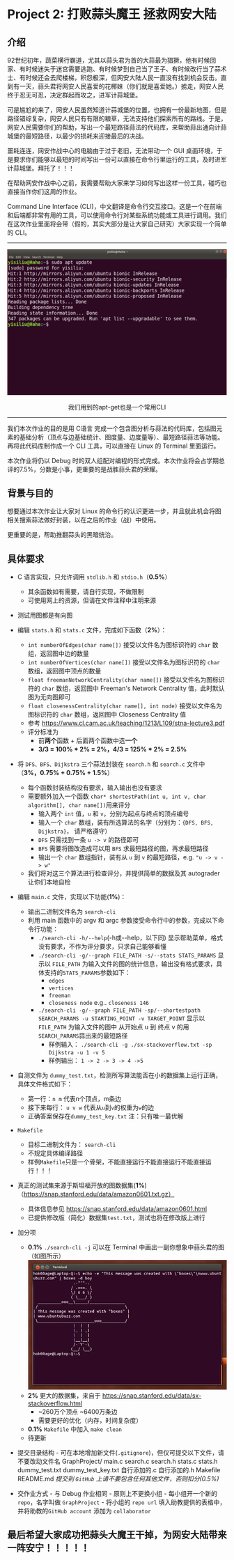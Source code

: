 # Project 2: 打败蒜头魔王 拯救网安大陆

## 介绍
92世纪初年，蔬菜横行霸道，尤其以蒜头君为首的大蒜最为猖獗，他有时候回家、有时候迷失于迷宫需要逃跑、有时候梦到自己当了王子、有时候改行当了蒜术士、有时候还会去爬楼梯，积怨极深，但网安大陆人民一直没有找到机会反击。直到有一天，蒜头君将网安人民喜爱的花椰妹（你们就是喜爱她。）掳走，网安人民终于忍无可忍，决定群起而攻之，进军计蒜城堡。

可是尴尬的来了，网安人民虽然知道计蒜城堡的位置，也拥有一份最新地图，但是路径错综复杂，网安人民只有有限的粮草，无法支持他们探索所有的路线。于是，网安人民需要你们的帮助，写出一个最短路径蒜法的代码库，来帮助蒜出通向计蒜城堡的最短路径，以最少的损耗来迎接最后的决战。

噩耗连连，网安作战中心的电脑由于过于老旧，无法带动一个 GUI 桌面环境，于是要求你们能够以最短的时间写出一份可以直接在命令行里运行的工具，及时进军计蒜城堡。拜托了！！！

在帮助网安作战中心之前，我需要帮助大家来学习如何写出这样一份工具，碰巧也直接当作你们这周的作业。

Command Line Interface (CLI)，中文翻译是命令行交互接口。这是一个在前端和后端都非常有用的工具，可以使用命令行对某些系统功能或工具进行调用。我们在这次作业里面将会带（假的，其实大部分是让大家自己研究）大家实现一个简单的 CLI。

---
![apt-cli-example][image-1]
<center>我们用到的apt-get也是一个常用CLI</center>

---
我们本次作业的目的是用 C语言 完成一个包含图分析与蒜法的代码库，包括图元素的基础分析（顶点与边基础统计、图度量、边度量等）、最短路径蒜法等功能。再将此代码库制作成一个 CLI 工具，可以直接在 Linux 的 Terminal 里面运行。

本次作业将仍以 Debug 时的双人组配对编程的形式完成。本次作业将会占学期总评的7.5%，分数是小事，更重要的是战胜蒜头君的荣耀。

## 背景与目的
想要通过本次作业让大家对 Linux 的命令行的认识更进一步，并且就此机会将图相关搜索蒜法做好封装，以在之后的作业（战）中使用。

更重要的是，帮助推翻蒜头的黑暗统治。

## 具体要求
- C 语言实现，只允许调用 `stdlib.h` 和 `stdio.h`（**0.5%**）
  - 其余函数如有需要，请自行实现，不做限制
  - 可使用网上的资源，但请在文件注释中注明来源

- 测试用图都是有向图

- 编辑 `stats.h` 和 `stats.c` 文件，完成如下函数（**2%**）：
  - `int numberOfEdges(char name[])` 接受以文件名为图标识符的 `char` 数组，返回图中边的数量
  - `int numberOfVertices(char name[])` 接受以文件名为图标识符的 `char` 数组，返回图中顶点的数量
  - `float freemanNetworkCentrality(char name[])` 接受以文件名为图标识符的 `char` 数组，返回图中 Freeman's Network Centrality 值，此时默认图为无向图即可
  - `float closenessCentrality(char name[], int node)` 接受以文件名为图标识符的 `char` 数组，返回图中 Closeness Centrality 值
  - 参考 https://www.cl.cam.ac.uk/teaching/1213/L109/stna-lecture3.pdf
  - 评分标准为
	- 前**两个**函数 + 后面两个函数中选**一个**
	- **3/3 = 100% \* 2% = 2%，4/3 = 125% \* 2% = 2.5%**


- 将 `DFS、BFS、Dijkstra` 三个蒜法封装在 `search.h` 和 `search.c` 文件中（**3%，0.75% + 0.75% + 1.5%**）
  - 每个函数封装结构没有要求，输入输出也没有要求
  - 需要额外加入一个函数 `char* shortestPath(int u, int v, char algorithm[], char name[])`用来评分
	- 输入两个 `int` 值，`u` 和 `v`，分别为起点与终点的顶点编号
	- 输入一个 `char` 数组，装有所选算法的名字（分别为：`{DFS, BFS, Dijkstra}`， 请严格遵守）
    - `DFS` 只需找到一条 `u -> v` 的路径即可
    - `BFS` 需要将图改造成可以用 `BFS` 求最短路径的图，再求最短路径
	- 输出一个 `char` 数组指针，装有从 `u` 到 `v` 的最短路径，e.g. `"u -> v -> w"`
  - 我们将对这三个算法进行检查评分，并提供简单的数据及其 autograder 让你们本地自检


- 编辑 `main.c` 文件，实现以下功能(**1%**)：
  - 输出二进制文件名为 `search-cli`
  - 利用 main 函数中的 argv 和 argc 参数接受命令行中的参数，完成以下命令行功能：
	- `./search-cli -h/--help`(-h或--help，以下同) 显示帮助菜单，格式没有要求，不作为评分要求，只求自己能够看懂
	- `./search-cli -g/--graph FILE_PATH -s/--stats STATS_PARAMS` 显示以 `FILE_PATH` 为输入文件的图的统计信息，输出没有格式要求，具体支持的`STATS_PARAMS`参数如下：
	  - `edges`
	  - `vertices`
	  - `freeman`
	  - `closeness node` e.g.. `closeness 146`
	- `./search-cli -g/--graph FILE_PATH -sp/--shortestpath SEARCH_PARAMS -u STARTING_POINT -v TARGET_POINT` 显示以 `FILE_PATH` 为输入文件的图中 从开始点 u 到 终点 v 的用 `SEARCH_PARAMS`蒜出来的最短路径
	  - 样例输入： `./search-cli -g ./sx-stackoverflow.txt -sp Dijkstra -u 1 -v 5`
	  - 样例输出： `1 -> 2 -> 3 -> 4 ->5`
- 自测文件为 `dummy_test.txt`，检测所写算法能否在小的数据集上运行正确，具体文件格式如下：
  - 第一行：`n m` 代表n个顶点，m条边
  - 接下来每行： `u v w` 代表从`u`到`v`的权重为`w`的边
  - 正确答案保存在`dummy_test_key.txt` 注：只有唯一最优解


- `Makefile`
  - 目标二进制文件为： `search-cli`
  - 不规定具体编译路径
  - 样例`Makefile`只是一个骨架，不能直接运行不能直接运行不能直接运行！！！


- 真正的测试集来源于斯坦福开放的图数据集(**1%**)（https://snap.stanford.edu/data/amazon0601.txt.gz）
  - 具体信息参见 https://snap.stanford.edu/data/amazon0601.html
  - 已提供修改版（简化）数据集`test.txt`，测试也将在修改版上进行


- 加分项
  - **0.1%** `./search-cli -j` 可以在 Terminal 中画出一副你想象中蒜头君的图（如图所示）
  ![boxed][image-2]
  - **2%** 更大的数据集，来自于 https://snap.stanford.edu/data/sx-stackoverflow.html
	- \~260万个顶点 \~6400万条边
	- 需要更好的优化（内存，时间复杂度）
  - **0.1%** `Makefile` 中加入 `make clean`
  - 待更新


- 提交目录结构 - 可在本地增加新文件(`.gitignore`)，但仅可提交以下文件，请不要改动文件名
	  GraphProject/
					main.c
					search.c
					search.h
					stats.c
					stats.h
					dummy_test.txt
					dummy_test_key.txt
                    自行添加的.c
                    自行添加的.h
					Makefile
					README.md
	 *提交到 `GitHub` 上请不要包含任何其他文件，否则扣分(*0.5%*)*


- 交作业方式
	  - 与 Debug 作业相同
	  - 原则上不更换小组
	  - 每小组开一个新的 `repo`，名字叫做 `GraphProject`
	  - 将小组的 `repo url` 填入助教提供的表格中，并将助教的`GitHub account` 添加为 `collaborator`


## 最后希望大家成功把蒜头大魔王干掉，为网安大陆带来一阵安宁！！！！！

[image-1]:	img/apt-cli.png
[image-2]:	img/box_ascii_draw.png
